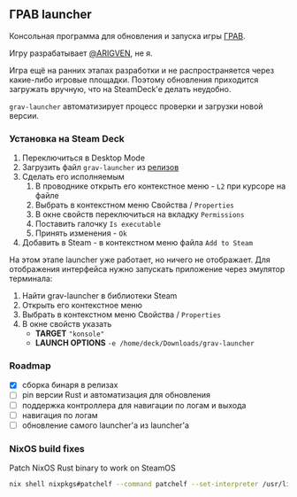 ## ГРАВ launcher

Консольная программа для обновления и запуска игры [ГРАВ](https://arigven.games/grav/).

Игру разрабатывает [@ARIGVEN](https://github.com/arigven), не я.

Игра ещё на ранних этапах разработки и не распространяется через какие-либо игровые площадки.
Поэтому обновления приходится загружать вручную, что на SteamDeck'e делать неудобно.

`grav-launcher` автоматизирует процесс проверки и загрузки новой версии.

### Установка на Steam Deck

1. Переключиться в Desktop Mode
1. Загрузить файл `grav-launcher` из [релизов](https://github.com/ejiektpobehuk/grav-launcher/releases)
1. Сделать его исполняемым
    1. В проводнике открыть его контекстное меню - `L2` при курсоре на файле
    1. Выбрать в контекстном меню Свойства / `Properties`
    1. В окне свойств переключиться на вкладку `Permissions`
    1. Поставить галочку `Is executable`
    1. Принять изменения - `Ok`
1. Добавить в Steam - в контекстном меню файла `Add to Steam`

На этом этапе launcher уже работает, но ничего не отображает.
Для отображения интерфейса нужно запускать приложение через эмулятор терминала:

1. Найти grav-launcher в библиотеки Steam
1. Открыть его контекстное меню
1. Выбрать в контекстном меню Свойства / `Properties`
1. В окне свойств указать
    - **TARGET** `"konsole"`
    - **LAUNCH OPTIONS** `-e /home/deck/Downloads/grav-launcher`

### Roadmap

- [x] сборка бинаря в релизах
- [ ] pin версии Rust и автоматизация для обновления
- [ ] поддержка контроллера для навигации по логам и выхода
- [ ] навигация по логам
- [ ] обновление самого launcher'а из launcher'a

### NixOS build fixes

Patch NixOS Rust binary to work on SteamOS

```sh
nix shell nixpkgs#patchelf --command patchelf --set-interpreter /usr/lib64/ld-linux-x86-64.so.2 target/release/grav-launcher
```


